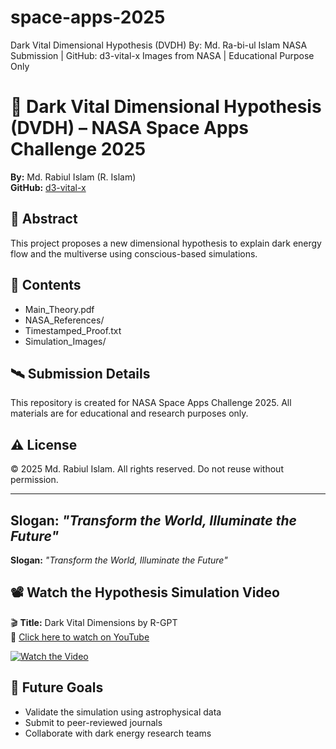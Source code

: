 # space-apps-2025
Dark Vital Dimensional Hypothesis (DVDH)   By: Md. Ra-bi-ul Islam   NASA Submission | GitHub: d3-vital-x   Images from NASA | Educational Purpose Only
# 🚀 Dark Vital Dimensional Hypothesis (DVDH) – NASA Space Apps Challenge 2025

**By:** Md. Rabiul Islam (R. Islam)  
**GitHub:** [d3-vital-x](https://github.com/d3-vital-x)

## 🌌 Abstract
This project proposes a new dimensional hypothesis to explain dark energy flow and the multiverse using conscious-based simulations.

## 📁 Contents
- Main_Theory.pdf
- NASA_References/
- Timestamped_Proof.txt
- Simulation_Images/

## 🛰️ Submission Details
This repository is created for NASA Space Apps Challenge 2025. All materials are for educational and research purposes only.

## ⚠️ License
© 2025 Md. Rabiul Islam. All rights reserved. Do not reuse without permission.

---
**Slogan:** _"Transform the World, Illuminate the Future"_  
---
**Slogan:** _"Transform the World, Illuminate the Future"_  

## 📽️ Watch the Hypothesis Simulation Video

🎬 **Title:** Dark Vital Dimensions by R-GPT  
🔗 [Click here to watch on YouTube](https://youtu.be/dbWLp-cLfgk)

[![Watch the Video](https://img.youtube.com/vi/dbWLp-cLfgk/0.jpg)](https://youtu.be/dbWLp-cLfgk)
## 🧬 Future Goals
- Validate the simulation using astrophysical data
- Submit to peer-reviewed journals
- Collaborate with dark energy research teams

